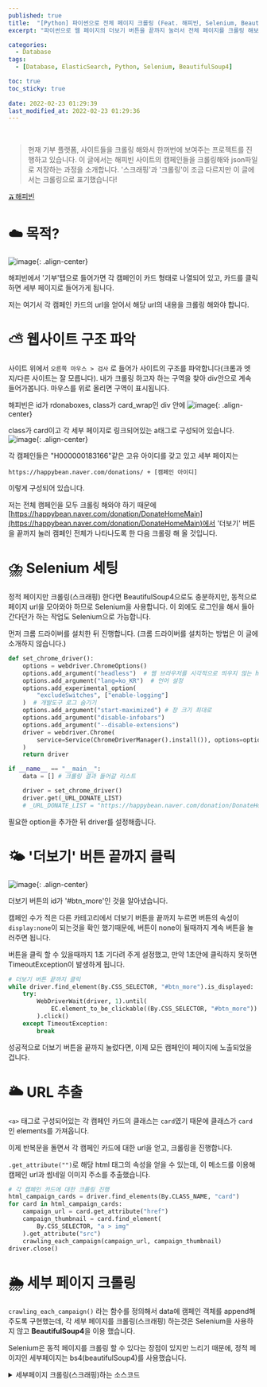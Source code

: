```yaml
---
published: true
title:  "[Python] 파이썬으로 전체 페이지 크롤링 (Feat. 해피빈, Selenium, BeautifulSoup4)"
excerpt: "파이썬으로 웹 페이지의 더보기 버튼을 끝까지 눌러서 전체 페이지를 크롤링 해보자!"

categories:
  - Database
tags:
  - [Database, ElasticSearch, Python, Selenium, BeautifulSoup4]

toc: true
toc_sticky: true
 
date: 2022-02-23 01:29:39
last_modified_at: 2022-02-23 01:29:36
---
```


<br>

> 현재 기부 플랫폼, 사이트들을 크롤링 해와서 한꺼번에 보여주는 프로젝트를 진행하고 있습니다. 이 글에서는 해피빈 사이트의 캠페인들을 크롤링해와 json파일로 저장하는 과정을 소개합니다. '스크래핑'과 '크롤링'이 조금 다르지만 이 글에서는 크롤링으로 표기했습니다!

[🫒해피빈](https://happybean.naver.com/donation/DonateHomeMain)

# ☁️ 목적?

![image](https://user-images.githubusercontent.com/67352902/155139609-071e0aee-a07f-401f-ab0e-0895098afa04.png){: .align-center}

해피빈에서 '기부'탭으로 들어가면 각 캠페인이 카드 형태로 나열되어 있고, 카드를 클릭하면 세부 페이지로 들어가게 됩니다.

저는 여기서 각 캠페인 카드의 url을 얻어서 해당 url의 내용을 크롤링 해와야 합니다.

# ⛅ 웹사이트 구조 파악

사이트 위에서 `오른쪽 마우스 > 검사` 로 들어가 사이트의 구조를 파악합니다(크롬과 엣지/다른 사이트는 잘 모릅니다). 내가 크롤링 하고자 하는 구역을 찾아 div안으로 계속 들어가봅니다. 마우스를 위로 올리면 구역이 표시됩니다.

해피빈은 id가 rdonaboxes, class가 card_wrap인 div 안에
![image](https://user-images.githubusercontent.com/67352902/155140393-0656bfde-50c4-4e7f-b632-5af9cd073995.png){: .align-center}

class가 card이고 각 세부 페이지로 링크되어있는 a태그로 구성되어 있습니다.
![image](https://user-images.githubusercontent.com/67352902/155140632-795f6761-1878-4fc0-a28b-6bb93e932f20.png){: .align-center}

각 캠페인들은 "H000000183166"같은 고유 아이디를 갖고 있고 세부 페이지는
```
https://happybean.naver.com/donations/ + [캠페인 아이디]
```
이렇게 구성되어 있습니다.

저는 전체 캠페인을 모두 크롤링 해와야 하기 때문에 [https://happybean.naver.com/donation/DonateHomeMain](https://happybean.naver.com/donation/DonateHomeMain)에서 '더보기' 버튼을 끝까지 눌러 캠페인 전체가 나타나도록 한 다음 크롤링 해 올 것입니다.

# ⛈️ Selenium 세팅

정적 페이지만 크롤링(스크래핑) 한다면 BeautifulSoup4으로도 충분하지만, 동적으로 페이지 url을 모아와야 하므로 Selenium을 사용합니다. 이 외에도 로그인을 해서 들아간다던가 하는 작업도 Selenium으로 가능합니다.

먼저 크롬 드라이버를 설치한 뒤 진행합니다. (크롬 드라이버를 설치하는 방법은 이 글에 소개하지 않습니다.)
  
```python
def set_chrome_driver():
    options = webdriver.ChromeOptions()
    options.add_argument("headless")  # 웹 브라우저를 시각적으로 띄우지 않는 headless chrome 옵션
    options.add_argument("lang=ko_KR")  # 언어 설정
    options.add_experimental_option(
        "excludeSwitches", ["enable-logging"]
    )  # 개발도구 로그 숨기기
    options.add_argument("start-maximized") # 창 크기 최대로
    options.add_argument("disable-infobars")
    options.add_argument("--disable-extensions")
    driver = webdriver.Chrome(
        service=Service(ChromeDriverManager().install()), options=options
    )
    return driver

if __name__ == "__main__":    
    data = [] # 크롤링 결과 들어갈 리스트

    driver = set_chrome_driver()
    driver.get(_URL_DONATE_LIST)
    # _URL_DONATE_LIST = "https://happybean.naver.com/donation/DonateHomeMain"
```

필요한 option을 추가한 뒤 driver를 설정해줍니다.

# 🌤️ '더보기' 버튼 끝까지 클릭

![image](https://user-images.githubusercontent.com/67352902/155143857-ad4576ed-0dd3-4ae4-93c9-c139301f77ab.png){: .align-center}

더보기 버튼의 id가 '#btn_more'인 것을 알아냈습니다.

캠페인 수가 적은 다른 카테고리에서 더보기 버튼을 끝까지 누르면 버튼의 속성이 `display:none`이 되는것을 확인 했기때문에, 버튼이 none이 될때까지 계속 버튼을 눌러주면 됩니다.

버튼을 클릭 할 수 있을때까지 1초 기다려 주게 설정했고, 만약 1초안에 클릭하지 못하면 TimeoutException이 발생하게 됩니다.

```python
# 더보기 버튼 끝까지 클릭
while driver.find_element(By.CSS_SELECTOR, "#btn_more").is_displayed:
    try:
        WebDriverWait(driver, 1).until(
            EC.element_to_be_clickable((By.CSS_SELECTOR, "#btn_more"))
        ).click()
    except TimeoutException:
        break
```

성공적으로 더보기 버튼을 끝까지 눌렀다면, 이제 모든 캠페인이 페이지에 노출되었을 겁니다.

# 🌥️ URL 추출

`<a>` 태그로 구성되어있는 각 캠페인 카드의 클래스는 `card`였기 때문에 클래스가 `card`인 elements를 가져옵니다.

이제 반복문을 돌면서 각 캠페인 카드에 대한 url을 얻고, 크롤링을 진행합니다.

`.get_attribute("")`로 해당 html 태그의 속성을 얻을 수 있는데, 이 메소드를 이용해 캠페인 url과 썸네일 이미지 주소를 추출했습니다.

```python
# 각 캠페인 카드에 대한 크롤링 진행
html_campaign_cards = driver.find_elements(By.CLASS_NAME, "card")
for card in html_campaign_cards:
    campaign_url = card.get_attribute("href")
    campaign_thumbnail = card.find_element(
        By.CSS_SELECTOR, "a > img"
    ).get_attribute("src")
    crawling_each_campaign(campaign_url, campaign_thumbnail)
driver.close()
```

# 🌦️ 세부 페이지 크롤링

`crawling_each_campaign()` 라는 함수를 정의해서 data에 캠페인 객체를 append해주도록 구현했는데, 각 세부 페이지를 크롤링(스크래핑) 하는것은 Selenium을 사용하지 않고 **BeautifulSoup4**을 이용 했습니다.

Selenium은 동적 페이지를 크롤링 할 수 있다는 장점이 있지만 느리기 때문에, 정적 페이지인 세부페이지는 bs4(beautifulSoup4)를 사용했습니다.

<details>
<summary>세부페이지 크롤링(스크래핑)하는 소스코드</summary>
<div markdown="1">
```python
class Campaign:
    def __init__(
        self,
        campaign_id,
        title,
        category,
        theme,
        body,
        organization_name,
        thumbnail,
        due_date,
        start_date,
        target_price,
        status_price,
    ):
        self.campaign_id = campaign_id
        self.title = title
        self.category = category
        self.theme = theme
        self.body = body
        self.organization_name = organization_name
        self.thumbnail = thumbnail
        self.due_date = due_date
        self.start_date = start_date
        self.target_price = target_price
        self.status_price = status_price

def get_title(soup: BeautifulSoup):
    return soup.find("h3", "tit").text


def get_theme_and_category(soup: BeautifulSoup):
    _theme = soup.find("a", "theme").text.split(">")
    theme = _theme[1].strip()
    category = _theme[0].strip()
    return theme, category


def get_body(soup: BeautifulSoup):
    body = soup.select_one(
        "#container > div > div.collect_content > div > ul.intro_lst.editor_base"
    ).text.strip()
    return body


def get_organization_name(soup: BeautifulSoup):
    return soup.select_one(
        "#container > div > div.collect_side > div.section_group > div > h3 > span > a > strong"
    ).text.strip()


def get_dates(soup: BeautifulSoup):
    _term = soup.select_one(
        "#container > div > div.collect_side > div.section_status > div.term_area > p > strong"
    ).text.split("~")
    start_date = _term[0].strip()
    due_date = _term[1].strip()
    return start_date, due_date


def get_prices(soup: BeautifulSoup):
    status_price = soup.select_one(
        "#container > div > div.collect_side > div.section_status > div.num_area > p.status_num > strong"
    ).text.replace(",", "")
    target_price = soup.select_one(
        "#container > div > div.collect_side > div.section_status > div.num_area > p.detail_num.v2 > strong > span"
    ).text.replace(",", "")
    return status_price, target_price


def crawling_each_campaign(url: str, src: str):
    response = requests.get(url)
    soup = BeautifulSoup(response.content, "html.parser")

    campaign_id = url.split("/")[4]
    title = get_title(soup)
    theme, category = get_theme_and_category(soup)
    body = get_body(soup)
    organization_name = get_organization_name(soup)
    thumbnail = src
    start_date, due_date = get_dates(soup)
    status_price, target_price = get_prices(soup)

    campaign = Campaign(
        campaign_id,
        title,
        category,
        theme,
        body,
        organization_name,
        thumbnail,
        due_date,
        start_date,
        target_price,
        status_price,
    )
    data.append(campaign.__dict__)
```
</div>
</details><br>

**📍 selector 얻기**

bs4를 이용하여 크롤링 해오는 방법은 쉽게 찾을 수 있어 자세하게 언급은 하지 않겠습니다만, 위 코드에 `soup.select_one()`으로 한번에 찾아왔는데 이건 하나하나 다 써준게 아니라 개발자도구(검사) 에서 추출해 온 것입니다.

![image](https://user-images.githubusercontent.com/67352902/155172889-6a7e096b-b8ed-45d2-8f6f-4367050d8562.png){: .align-center}

개발자도구 창에서 원하는 것을 클릭 > 복사 > selector복사를 누르면 쉽게 path를 얻을 수 있습니다.

Selenium으로 크롤링 할 때는 XPath도 유용하게 쓰일 수 있기때문에 어렵게 구하지 말고 이렇게 복사하면 됩니다.

**📍 Object -> 딕셔너리 변환**

json으로 변환하여 저장하고 후에 엘라스틱 서치에 삽입할 예정인데, json으로 쉽게 변환하려면 딕셔너리 형태로 변환해야 하므로 `Object.__dict__`로 Campaign 객체를 딕셔너리로 변환해줍니다.

# 🌨️ json으로 저장

```python
# json 으로 저장
with open('data\happybean.json', "w", encoding = 'utf-8') as f:
    json.dump(data, f, ensure_ascii = False, indent = 4)
```

`list[dict]` 형식으로 저장된 data 리스트를 json모듈을 이용해 json파일로 저장해줍니다.

# 📃 전체 소스코드

<details>
<summary>세부페이지 크롤링(스크래핑)하는 소스코드</summary>
<div markdown="1">
```python
from lib2to3.pgen2 import driver
from selenium import webdriver
import requests
from bs4 import BeautifulSoup
from selenium import webdriver
from selenium.webdriver.chrome.service import Service
from webdriver_manager.chrome import ChromeDriverManager
from selenium.webdriver.common.by import By
from selenium.webdriver.support.ui import WebDriverWait
from selenium.webdriver.support import expected_conditions as EC
from selenium.common.exceptions import TimeoutException
import time
import json

_URL_DONATE_LIST = "https://happybean.naver.com/donation/DonateHomeMain"


class Campaign:
    def __init__(
        self,
        campaign_id,
        title,
        category,
        theme,
        body,
        organization_name,
        thumbnail,
        due_date,
        start_date,
        target_price,
        status_price,
    ):
        self.campaign_id = campaign_id
        self.title = title
        self.category = category
        self.theme = theme
        self.body = body
        self.organization_name = organization_name
        self.thumbnail = thumbnail
        self.due_date = due_date
        self.start_date = start_date
        self.target_price = target_price
        self.status_price = status_price


def get_title(soup: BeautifulSoup):
    return soup.find("h3", "tit").text


def get_theme_and_category(soup: BeautifulSoup):
    _theme = soup.find("a", "theme").text.split(">")
    theme = _theme[1].strip()
    category = _theme[0].strip()
    return theme, category


def get_body(soup: BeautifulSoup):
    body = soup.select_one(
        "#container > div > div.collect_content > div > ul.intro_lst.editor_base"
    ).text.strip()
    return body


def get_organization_name(soup: BeautifulSoup):
    return soup.select_one(
        "#container > div > div.collect_side > div.section_group > div > h3 > span > a > strong"
    ).text.strip()


def get_dates(soup: BeautifulSoup):
    _term = soup.select_one(
        "#container > div > div.collect_side > div.section_status > div.term_area > p > strong"
    ).text.split("~")
    start_date = _term[0].strip()
    due_date = _term[1].strip()
    return start_date, due_date


def get_prices(soup: BeautifulSoup):
    status_price = soup.select_one(
        "#container > div > div.collect_side > div.section_status > div.num_area > p.status_num > strong"
    ).text.replace(",", "")
    target_price = soup.select_one(
        "#container > div > div.collect_side > div.section_status > div.num_area > p.detail_num.v2 > strong > span"
    ).text.replace(",", "")
    return status_price, target_price


def crawling_each_campaign(url: str, src: str):
    response = requests.get(url)
    soup = BeautifulSoup(response.content, "html.parser")

    campaign_id = url.split("/")[4]
    title = get_title(soup)
    theme, category = get_theme_and_category(soup)
    body = get_body(soup)
    organization_name = get_organization_name(soup)
    thumbnail = src
    start_date, due_date = get_dates(soup)
    status_price, target_price = get_prices(soup)

    campaign = Campaign(
        campaign_id,
        title,
        category,
        theme,
        body,
        organization_name,
        thumbnail,
        due_date,
        start_date,
        target_price,
        status_price,
    )
    data.append(campaign.__dict__)


def set_chrome_driver():
    options = webdriver.ChromeOptions()
    options.add_argument("headless")  # 웹 브라우저를 띄우지 않는 headless chrome 옵션
    options.add_argument("lang=ko_KR")  # 언어 설정
    options.add_experimental_option(
        "excludeSwitches", ["enable-logging"]
    )  # 개발도구 로그 숨기기
    options.add_argument("start-maximized")
    options.add_argument("disable-infobars")
    options.add_argument("--disable-extensions")
    driver = webdriver.Chrome(
        service=Service(ChromeDriverManager().install()), options=options
    )
    return driver


if __name__ == "__main__":

    print("... 해피빈 크롤링 시작 ...")
    start = time.time()  # 시작시간

    data = []

    driver = set_chrome_driver()
    driver.get(_URL_DONATE_LIST)

    # 더보기 버튼 끝까지 클릭
    while driver.find_element(By.CSS_SELECTOR, "#btn_more").is_displayed:
        try:
            WebDriverWait(driver, 1).until(
                EC.element_to_be_clickable((By.CSS_SELECTOR, "#btn_more"))
            ).click()
        except TimeoutException:
            break

    # 각 캠페인 카드에 대한 크롤링 진행
    html_campaign_cards = driver.find_elements(By.CLASS_NAME, "card")
    for card in html_campaign_cards:
        campaign_url = card.get_attribute("href")
        campaign_thumbnail = card.find_element(
            By.CSS_SELECTOR, "a > img"
        ).get_attribute("src")
        crawling_each_campaign(campaign_url, campaign_thumbnail)
    driver.close()

    end = time.time()  # 종료 시간
    print(f"{end - start:.5f} sec")

    print("... 해피빈 크롤링 끝 ...")

    # json 으로 저장
    with open("data\happybean.json", "w", encoding="utf-8") as f:
        json.dump(data, f, ensure_ascii=False, indent=4)

```
</div>
</details>

<hr>

이렇게 하면 엘라스틱서치에 넣을 재료 준비는 끝입니다 ✨

<br>